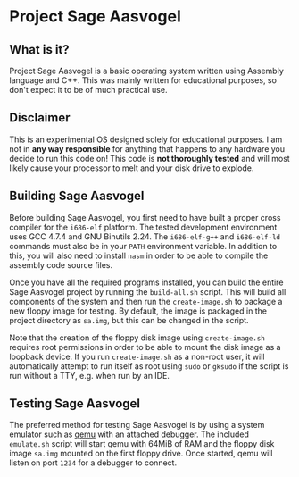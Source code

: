 # Project Sage Aasvogel

## What is it?

Project Sage Aasvogel is a basic operating system written using Assembly language and C++. This was mainly written for educational purposes, so don't expect it to be of much practical use.

## Disclaimer

This is an experimental OS designed solely for educational purposes. I am not in **any way responsible** for anything that happens to any hardware you decide to run this code on! This code is **not thoroughly tested** and will most likely cause your processor to melt and your disk drive to explode.

## Building Sage Aasvogel

Before building Sage Aasvogel, you first need to have built a proper cross compiler for the `i686-elf` platform. The tested development environment uses GCC 4.7.4 and GNU Binutils 2.24. The `i686-elf-g++` and `i686-elf-ld` commands must also be in your `PATH` environment variable. In addition to this, you will also need to install `nasm` in order to be able to compile the assembly code source files.

Once you have all the required programs installed, you can build the entire Sage Aasvogel project by running the `build-all.sh` script. This will build all components of the system and then run the `create-image.sh` to package a new floppy image for testing. By default, the image is packaged in the project directory as `sa.img`, but this can be changed in the script.

Note that the creation of the floppy disk image using `create-image.sh` requires root permissions in order to be able to mount the disk image as a loopback device. If you run `create-image.sh` as a non-root user, it will automatically attempt to run itself as root using `sudo` or `gksudo` if the script is run without a TTY, e.g. when run by an IDE.

## Testing Sage Aasvogel

The preferred method for testing Sage Aasvogel is by using a system emulator such as [qemu](http://www.qemu.org/) with an attached debugger. The included `emulate.sh` script will start qemu with 64MiB of RAM and the floppy disk image `sa.img` mounted on the first floppy drive. Once started, qemu will listen on port `1234` for a debugger to connect.
